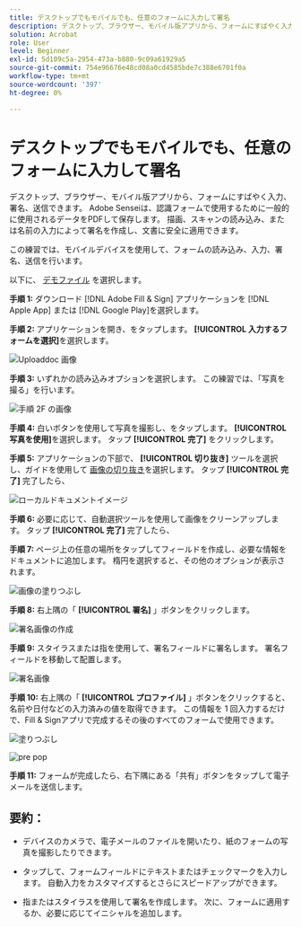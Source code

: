 ```yaml
---
title: デスクトップでもモバイルでも、任意のフォームに入力して署名
description: デスクトップ、ブラウザー、モバイル版アプリから、フォームにすばやく入力、署名、送信できます
solution: Acrobat
role: User
level: Beginner
exl-id: 5d109c5a-2954-473a-b880-9c09a61929a5
source-git-commit: 754e96676e48cd08a0cd4585bde7c388e6701f0a
workflow-type: tm+mt
source-wordcount: '397'
ht-degree: 0%

---
```


# デスクトップでもモバイルでも、任意のフォームに入力して署名

デスクトップ、ブラウザー、モバイル版アプリから、フォームにすばやく入力、署名、送信できます。 Adobe Senseiは、認識フォームで使用するために一般的に使用されるデータをPDFして保存します。 描画、スキャンの読み込み、または名前の入力によって署名を作成し、文書に安全に適用できます。

この練習では、モバイルデバイスを使用して、フォームの読み込み、入力、署名、送信を行います。

以下に、 [デモファイル](assets/03_FillSignScan.zip) を選択します。

**手順 1:** ダウンロード [!DNL Adobe Fill & Sign] アプリケーションを [!DNL Apple App] または [!DNL Google Play]を選択します。

**手順 2:** アプリケーションを開き、をタップします。 **[!UICONTROL 入力するフォームを選択]**&#x200B;を選択します。

![Uploaddoc 画像](assets/mobilescan.jpg)

**手順 3:** いずれかの読み込みオプションを選択します。 この練習では、「写真を撮る」を行います。

![手順 2F の画像](assets/Step2F.jpg)

**手順 4:** 白いボタンを使用して写真を撮影し、をタップします。 **[!UICONTROL 写真を使用]**&#x200B;を選択します。 タップ **[!UICONTROL 完了]** をクリックします。

**手順 5:** アプリケーションの下部で、 **[!UICONTROL 切り抜き]** ツールを選択し、ガイドを使用して [画像の切り抜き](https://www.adobe.com/acrobat/online/crop-pdf.html)を選択します。 タップ **[!UICONTROL 完了]** 完了したら、

![ローカルドキュメントイメージ](assets/localdoc.jpg)

**手順 6:** 必要に応じて、自動選択ツールを使用して画像をクリーンアップします。 タップ **[!UICONTROL 完了]** 完了したら、

**手順 7:** ページ上の任意の場所をタップしてフィールドを作成し、必要な情報をドキュメントに追加します。 楕円を選択すると、その他のオプションが表示されます。

![画像の塗りつぶし](assets/fill.jpg)


**手順 8:** 右上隅の「 **[!UICONTROL 署名]** 」ボタンをクリックします。

![署名画像の作成](assets/createsign.jpg)

**手順 9:** スタイラスまたは指を使用して、署名フィールドに署名します。 署名フィールドを移動して配置します。

![署名画像](assets/sign.jpg)

**手順 10:** 右上隅の「 **[!UICONTROL プロファイル]** 」ボタンをクリックすると、名前や日付などの入力済みの値を取得できます。 この情報を 1 回入力するだけで、Fill &amp; Signアプリで完成するその後のすべてのフォームで使用できます。

![塗りつぶし](assets/filled.jpg)

![pre pop](assets/prepop.jpg)

**手順 11:** フォームが完成したら、右下隅にある「共有」ボタンをタップして電子メールを送信します。

## 要約：

* デバイスのカメラで、電子メールのファイルを開いたり、紙のフォームの写真を撮影したりできます。

* タップして、フォームフィールドにテキストまたはチェックマークを入力します。 自動入力をカスタマイズするとさらにスピードアップができます。

* 指またはスタイラスを使用して署名を作成します。 次に、フォームに適用するか、必要に応じてイニシャルを追加します。
